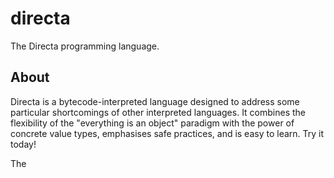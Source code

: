 # directa

The Directa programming language.

## About

Directa is a bytecode-interpreted language designed to address some particular shortcomings of other interpreted languages. It combines the flexibility of the "everything is an object" paradigm with the power of concrete value types, emphasises safe practices, and is easy to learn. Try it today!

The
